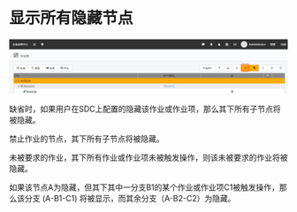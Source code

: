 # 显示所有隐藏节点
![](./images/隐藏节点1.png)

缺省时，如果用户在SDC上配置的隐藏该作业或作业项，那么其下所有子节点将被隐藏。

禁止作业的节点，其下所有子节点将被隐藏。
 
未被要求的作业，其下所有作业或作业项未被触发操作，则该未被要求的作业将被隐藏。 

如果该节点A为隐藏，但其下其中一分支B1的某个作业或作业项C1被触发操作，那么该分支 (A-B1-C1) 将被显示，而其余分支（A-B2-C2）为隐藏。